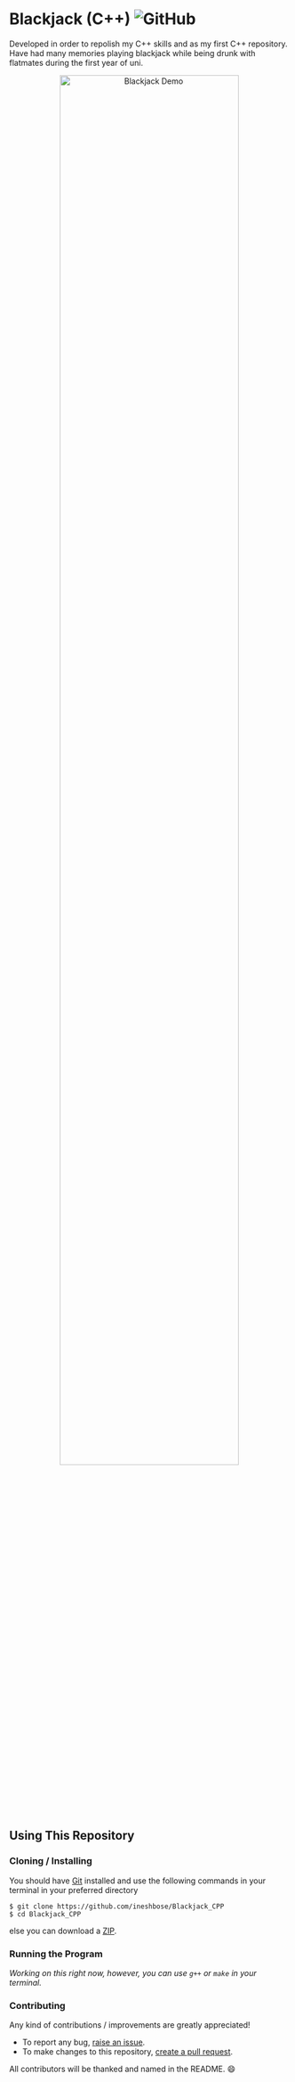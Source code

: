 # Blackjack (C++) ![GitHub](https://img.shields.io/github/license/ineshbose/Blackjack_CPP?style=flat-square)
Developed in order to repolish my C++ skills and as my first C++ repository. Have had many memories playing blackjack while being drunk with flatmates during the first year of uni.

<center>
<img style="height:80%; width:80%;" alt="Blackjack Demo" src="data/demo.gif" />
</center>


## Using This Repository

### Cloning / Installing
You should have [Git](https://git-scm.com/) installed and use the following commands in your terminal in your preferred directory
```
$ git clone https://github.com/ineshbose/Blackjack_CPP
$ cd Blackjack_CPP
```
else you can download a [ZIP](https://github.com/ineshbose/Blackjack_CPP/archive/master.zip).

### Running the Program
<i>Working on this right now, however, you can use `g++` or `make` in your terminal.</i>

### Contributing
Any kind of contributions / improvements are greatly appreciated!
* To report any bug, [raise an issue](https://github.com/ineshbose/Blackjack_CPP/issues).
* To make changes to this repository, [create a pull request](https://github.com/ineshbose/Blackjack_CPP/pulls).

All contributors will be thanked and named in the README. 😄